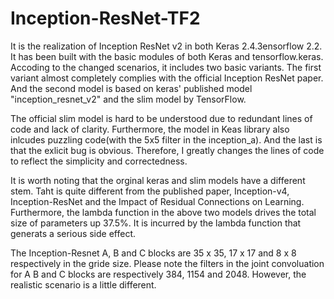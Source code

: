 # Inception-ResNet-TF2

It is the realization of Inception ResNet v2 in both Keras 2.4.3ensorflow 2.2. It has been 
built with the basic modules of both Keras and tensorflow.keras. Accoding to the changed 
scenarios, it includes two basic variants. The first variant almost completely complies with 
the official Inception ResNet paper. And the second model is based on keras' published model
"inception_resnet_v2" and the slim model by TensorFlow. 

The official slim model is hard to be understood due to redundant lines of code and lack of 
clarity. Furthermore, the model in Keas library also inlcudes puzzling code(with the 5x5 filter
in the inception_a). And the last is that the exlicit bug is obvious. Therefore, I greatly 
changes the lines of code to reflect the simplicity and correctedness. 

It is worth noting that the orginal keras and slim models have a different stem. Taht is quite 
different from the published paper, Inception-v4, Inception-ResNet and the Impact of Residual 
Connections on Learning. Furthermore, the lambda function in the above two models drives the 
total size of parameters up 37.5%. It is incurred by the lambda function that generats a serious
side effect. 

The Inception-Resnet A, B and C blocks are 35 x 35, 17 x 17 and 8 x 8 respectively in the gride 
size. Please note the filters in the joint convoluation for A B and C blocks are respectively 384,
1154 and 2048. However, the realistic scenario is a little different. 
